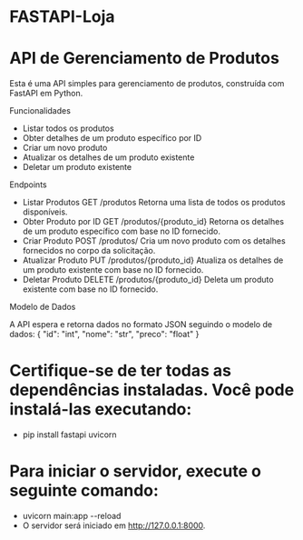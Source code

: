 # FASTAPI-Loja

# API de Gerenciamento de Produtos

Esta é uma API simples para gerenciamento de produtos, construída com FastAPI em Python.

Funcionalidades
- Listar todos os produtos
- Obter detalhes de um produto específico por ID
- Criar um novo produto
- Atualizar os detalhes de um produto existente
- Deletar um produto existente

Endpoints
- Listar Produtos
GET /produtos Retorna uma lista de todos os produtos disponíveis.
- Obter Produto por ID
GET /produtos/{produto_id} Retorna os detalhes de um produto específico com base no ID fornecido.
- Criar Produto
POST /produtos/ Cria um novo produto com os detalhes fornecidos no corpo da solicitação.
- Atualizar Produto
PUT /produtos/{produto_id} Atualiza os detalhes de um produto existente com base no ID fornecido.
- Deletar Produto
DELETE /produtos/{produto_id} Deleta um produto existente com base no ID fornecido.

Modelo de Dados

A API espera e retorna dados no formato JSON seguindo o modelo de dados: {
  "id": "int",
  "nome": "str",
  "preco": "float"
}

# Certifique-se de ter todas as dependências instaladas. Você pode instalá-las executando:
- pip install fastapi uvicorn

# Para iniciar o servidor, execute o seguinte comando:
- uvicorn main:app --reload
- O servidor será iniciado em http://127.0.0.1:8000.
